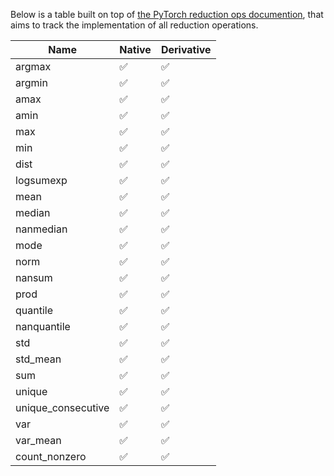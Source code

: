 Below is a table built on top of [the PyTorch reduction ops documention](https://pytorch.org/docs/master/torch.html#reduction-ops), that aims to track the implementation of all reduction operations.

| Name | Native | Derivative |
| ---- | ------ | ---------- |
| argmax |:white_check_mark:|:white_check_mark:|
| argmin |:white_check_mark:|:white_check_mark:|
| amax |:white_check_mark:|:white_check_mark:|
| amin |:white_check_mark:|:white_check_mark:|
| max |:white_check_mark:|:white_check_mark:|
| min |:white_check_mark:|:white_check_mark:|
| dist |:white_check_mark:|:white_check_mark:|
| logsumexp |:white_check_mark:|:white_check_mark:|
| mean |:white_check_mark:|:white_check_mark:|
| median |:white_check_mark:|:white_check_mark:|
| nanmedian |:white_check_mark:|:white_check_mark:|
| mode |:white_check_mark:|:white_check_mark:|
| norm |:white_check_mark:|:white_check_mark:|
| nansum |:white_check_mark:|:white_check_mark:|
| prod |:white_check_mark:|:white_check_mark:|
| quantile |:white_check_mark:|:white_check_mark:|
| nanquantile |:white_check_mark:|:white_check_mark:|
| std |:white_check_mark:|:white_check_mark:|
| std_mean |:white_check_mark:|:white_check_mark:|
| sum |:white_check_mark:|:white_check_mark:|
| unique |:white_check_mark:|:white_check_mark:|
| unique_consecutive |:white_check_mark:|:white_check_mark:|
| var |:white_check_mark:|:white_check_mark:|
| var_mean |:white_check_mark:|:white_check_mark:|
| count_nonzero |:white_check_mark:|:white_check_mark:|
